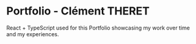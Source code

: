# Portfolio - Clément THERET

React + TypeScript used for this Portfolio showcasing my work over time and my experiences.
